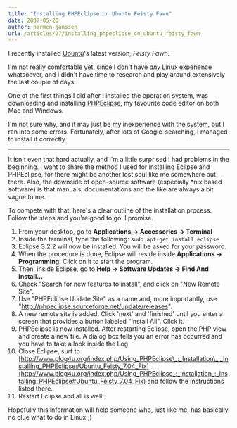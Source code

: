 ```yaml
---
title: "Installing PHPEclipse on Ubuntu Feisty Fawn"
date: 2007-05-26
author: harmen-janssen
url: /articles/27/installing_phpeclipse_on_ubuntu_feisty_fawn
---
```


<p>
I recently installed <a href="http://www.ubuntu.com/">Ubuntu</a>'s latest version, <em>Feisty Fawn</em>.</p>
<p>
I'm not really comfortable yet, since I don't have <em>any</em> Linux experience whatsoever, and I didn't have time to research and play around extensively the last couple of days.</p>
<p>One of the first things I did after I installed the operation system, was downloading and installing <a href="http://www.phpeclipse.de">PHPEclipse</a>, my favourite code editor on both Mac and Windows.</p>
<p>I'm not sure why, and it may just be my inexperience with the system, but I ran into some errors. Fortunately, after lots of Google-searching, I managed to install it correctly.</p>

---

It isn't even that hard actually, and I'm a little surprised I had problems in the beginning. I want to share the method I used for installing Eclipse and PHPEclipse, for there might be another lost soul like me somewhere out there. Also, the downside of open-source software (especially \*nix based software) is that manuals, documentations and the like are always a bit vague to me.

To compete with that, here's a clear outline of the installation process. Follow the steps and you're good to go. I promise.

1. From your desktop, go to **Applications -> Accessories -> Terminal**
2. Inside the terminal, type the following: `sudo apt-get install eclipse`
3. Eclipse 3.2.2 will now be installed. You will be asked for your password.
4. When the procedure is done, Eclipse will reside inside **Applications -> Programming**. Click on it to start the program.
5. Then, inside Eclipse, go to **Help -> Software Updates -> Find And Install...**
6. Check "Search for new features to install", and click on "New Remote Site".
7. Use "PHPEclipse Update Site" as a name and, more importantly, use "<http://phpeclipse.sourceforge.net/update/releases>".
8. A new remote site is added. Click 'next' and 'finished' until you enter a screen that provides a button labeled "Install All". Click it.
9. PHPEclipse is now installed. After restarting Eclipse, open the PHP view and create a new file. A dialog box tells you an error has occurred and you have to take a look inside the Log.
10. Close Eclipse, surf to [http://www.plog4u.org/index.php/Using_PHPEclipse\_:_Installation\_:_Installing_PHPEclipse#Ubuntu_Feisty_7.04_Fix](http://www.plog4u.org/index.php/Using_PHPEclipse_:_Installation_:_Installing_PHPEclipse#Ubuntu_Feisty_7.04_Fix) and follow the instructions listed there.
11. Restart Eclipse and all is well!

Hopefully this information will help someone who, just like me, has basically no clue what to do in Linux ;)

